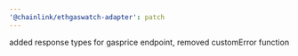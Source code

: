 ```yaml
---
'@chainlink/ethgaswatch-adapter': patch
---
```


added response types for gasprice endpoint, removed customError function
